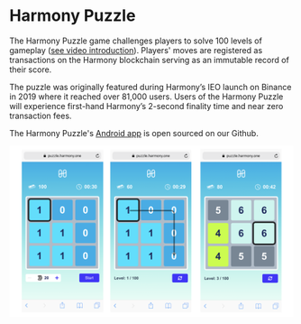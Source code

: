 # Harmony Puzzle

The Harmony Puzzle game challenges players to solve 100 levels of gameplay ([see video introduction](https://www.youtube.com/watch?v=zU\_LhrDcQyM)). Players' moves are registered as transactions on the Harmony blockchain serving as an immutable record of their score.&#x20;

The puzzle was originally featured during Harmony’s IEO launch on Binance in 2019 where it reached over 81,000 users. Users of the Harmony Puzzle will experience first-hand Harmony’s 2-second finality time and near zero transaction fees.

The Harmony Puzzle's [Android app](https://github.com/harmony-one/android-puzzle) is open sourced on our Github. &#x20;

![](../../../../.gitbook/assets/puzzle.png)

